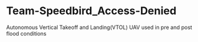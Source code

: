 # Team-Speedbird_Access-Denied
Autonomous Vertical Takeoff and Landing(VTOL) UAV used in pre and post flood conditions
